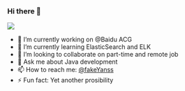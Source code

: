 ### Hi there 👋

<img src='https://source.unsplash.com/user/yanss/likes/' htight='200' />


- 🔭 I’m currently working on @Baidu ACG
- 🌱 I’m currently learning ElasticSearch and ELK
- 👯 I’m looking to collaborate on part-time and remote job
- 💬 Ask me about Java development
- 📫 How to reach me: [@fakeYanss](https://github.com/fakeYanss)
- ⚡ Fun fact: Yet another prosibility


<!--
**fakeYanss/fakeYanss** is a ✨ _special_ ✨ repository because its `README.md` (this file) appears on your GitHub profile.

Here are some ideas to get you started:

- 🔭 I’m currently working on ...
- 🌱 I’m currently learning ...
- 👯 I’m looking to collaborate on ...
- 🤔 I’m looking for help with ...
- 💬 Ask me about ...
- 📫 How to reach me: ...
- 😄 Pronouns: ...
- ⚡ Fun fact: ...
-->
